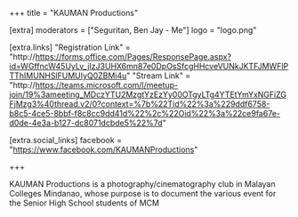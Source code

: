 +++
title = "KAUMAN Productions"

[extra]
moderators = ["Seguritan, Ben Jay - Me"]
logo = "logo.png"

[extra.links]
"Registration Link" = "http://https://forms.office.com/Pages/ResponsePage.aspx?id=WGffncW45UyLv_jIzJ3UHX6mn87e0DpOsSfcgHHcveVUNkJKTFJMWFlPTThIMUNHSlFUMUIyQ0ZBMi4u"
"Stream Link" = "http://https://teams.microsoft.com/l/meetup-join/19%3ameeting_MDczYTU2MzgtYzEzYy00OTgyLTg4YTEtYmYxNGFiZGFjMzg3%40thread.v2/0?context=%7b%22Tid%22%3a%229ddf6758-b8c5-4ce5-8bbf-f8c8cc9dd41d%22%2c%22Oid%22%3a%22ce9fa67e-d0de-4e3a-b127-dc8071dcbde5%22%7d"

[extra.social_links]
facebook = "https://www.facebook.com/KAUMANProductions"

+++

KAUMAN Productions is a photography/cinematography club in Malayan Colleges Mindanao, whose purpose is to document the various event for the Senior High School students of MCM